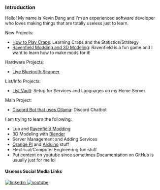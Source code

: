 ### Introduction
Hello! My name is Kevin Dang and I'm an experienced software developer who loves making things that are totally useless just to learn.  

New Projects:
* [How to Play Craps](https://github.com/kevinthedang/craps-simulation): Learning Craps and the Statistics/Strategy
* [Ravenfield Modding and 3D Modeling](https://github.com/kevinthedang/ravenfield-modding): Ravenfield is a fun game and I want to learn how to make mods for it!

Hardware Projects:
* [Live Bluetooth Scanner](https://github.com/kevinthedang/bluetooth-smart-scanner)

List/Info Projects:
* [List Vault](https://github.com/kevinthedang/lists-vault): Setup for Services and Languages on my Home Server

Main Project: 
* [Discord Bot that uses Ollama](https://github.com/kevinthedang/discord-ollama): Discord Chatbot

I am trying to learn the following:
* Lua and [Ravenfield Modding](https://github.com/kevinthedang/ravenfield-modding)
* 3D Modeling with [Blender](https://www.blender.org/)
* Server Management and Adding Services
* [Orange PI](http://www.orangepi.org/) and [Arduino](https://www.arduino.cc/) stuff
* Electrical/Computer Engineering fun stuff
* Put content on youtube since sometimes Documentation on GitHub is usually just for me lol

#### Useless Social Media Links
<div>   
<a href="https://linkedin.com/in/kevinthedang" target="_blank">
<img src=https://img.shields.io/badge/linkedin-%231E77B5.svg?&style=for-the-badge&logo=linkedin&logoColor=white alt=linkedin style="margin-bottom: 5px;" />
</a>

<a href="https://www.youtube.com/@kevinthedang" target="_blank">
<img src=https://img.shields.io/badge/youtube-%23EE4831.svg?&style=for-the-badge&logo=youtube&logoColor=white alt=youtube style="margin-bottom: 5px;" />
</a>
</div>
